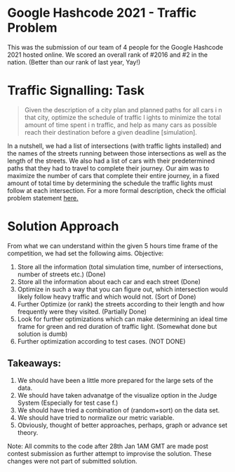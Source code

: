 # Google Hashcode 2021 - Traffic Problem
 
 This was the submission of our team of 4 people for the Google Hashcode 2021 hosted online.
 We scored an overall rank of #2016 and #2 in the nation.
 (Better than our rank of last year, Yay!)
 
 # Traffic Signalling: Task
 > Given the description of a city plan and planned paths for all cars i n that city,
optimize the schedule of traffic l ights to minimize the total amount of time spent i n
traffic, and help as many cars as possible reach their destination before a given
deadline [simulation].

In a nutshell, we had a list of intersections (with traffic lights installed) and the names of the streets running between those intersections as well as the length of the streets. We also had a list of cars with their predetermined paths that they had to travel to complete their journey. Our aim was to maximize the number of cars that complete their entire journey, in a fixed amount of total time by determining the schedule the traffic lights must follow at each intersection. 
For a more formal description, check the official problem statement [here.](https://github.com/aviralgoel/GoogleHashcode2021/blob/main/GoogleHashcode2021/hashcode_2021_online_qualifications.pdf)


# Solution Approach
 
 From what we can understand within the given 5 hours time frame of the competition, we had set the following aims.
 Objective:
 1. Store all the information (total simulation time, number of intersections, number of streets etc.) (Done)
 2. Store all the information about each car and each street (Done)
 3. Optimize in such a way that you can figure out, which intersection would likely follow heavy traffic and which would not. (Sort of Done)
 4. Further Optimize (or rank) the streets according to their length and how frequently were they visited. (Partially Done)
 5. Look for further optimizations which can make determining an ideal time frame for green and red duration of traffic light. (Somewhat done but solution is dumb)
 6. Further optimization according to test cases. (NOT DONE)
    
## Takeaways:
 1. We should have been a little more prepared for the large sets of the data.
 2. We should have taken advanatge of the visualize option in the Judge System (Especially for test case f.)
 3. We should have tried a combination of (random+sort) on the data set. 
 4. We should have tried to normalize our metric variable.
 5. Obviously, thought of better approaches, perhaps, graph or advance set theory. 

Note: All commits to the code after 28th Jan 1AM GMT are made post contest submission as further attempt to improvise the solution. These changes were not part of submitted solution.
